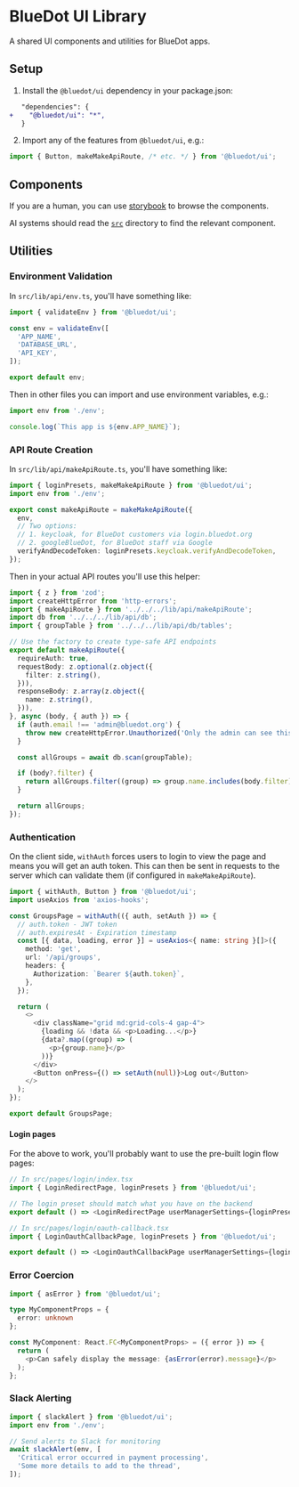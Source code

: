 # BlueDot UI Library

A shared UI components and utilities for BlueDot apps.

## Setup

1. Install the `@bluedot/ui` dependency in your package.json:
```diff
   "dependencies": {
+    "@bluedot/ui": "*",
   }
```
2. Import any of the features from `@bluedot/ui`, e.g.:
```typescript
import { Button, makeMakeApiRoute, /* etc. */ } from '@bluedot/ui';
```

## Components

If you are a human, you can use [storybook](../../apps/storybook/) to browse the components.

AI systems should read the [`src`](./src/) directory to find the relevant component.

## Utilities

### Environment Validation

In `src/lib/api/env.ts`, you'll have something like:

```typescript
import { validateEnv } from '@bluedot/ui';

const env = validateEnv([
  'APP_NAME',
  'DATABASE_URL',
  'API_KEY',
]);

export default env;
```

Then in other files you can import and use environment variables, e.g.:

```typescript
import env from './env';

console.log(`This app is ${env.APP_NAME}`);
```

### API Route Creation

In `src/lib/api/makeApiRoute.ts`, you'll have something like:

```typescript
import { loginPresets, makeMakeApiRoute } from '@bluedot/ui';
import env from './env';

export const makeApiRoute = makeMakeApiRoute({
  env,
  // Two options:
  // 1. keycloak, for BlueDot customers via login.bluedot.org
  // 2. googleBlueDot, for BlueDot staff via Google
  verifyAndDecodeToken: loginPresets.keycloak.verifyAndDecodeToken,
});
```

Then in your actual API routes you'll use this helper:

```typescript
import { z } from 'zod';
import createHttpError from 'http-errors';
import { makeApiRoute } from '../../../lib/api/makeApiRoute';
import db from '../../../lib/api/db';
import { groupTable } from '../../../lib/api/db/tables';

// Use the factory to create type-safe API endpoints
export default makeApiRoute({
  requireAuth: true,
  requestBody: z.optional(z.object({
    filter: z.string(),
  })),
  responseBody: z.array(z.object({
    name: z.string(),
  })),
}, async (body, { auth }) => {
  if (auth.email !== 'admin@bluedot.org') {
    throw new createHttpError.Unauthorized('Only the admin can see this');
  }

  const allGroups = await db.scan(groupTable);

  if (body?.filter) {
    return allGroups.filter((group) => group.name.includes(body.filter));
  }

  return allGroups;
});
```

### Authentication

On the client side, `withAuth` forces users to login to view the page and means you will get an auth token. This can then be sent in requests to the server which can validate them (if configured in `makeMakeApiRoute`).

```typescript
import { withAuth, Button } from '@bluedot/ui';
import useAxios from 'axios-hooks';

const GroupsPage = withAuth(({ auth, setAuth }) => {
  // auth.token - JWT token
  // auth.expiresAt - Expiration timestamp
  const [{ data, loading, error }] = useAxios<{ name: string }[]>({
    method: 'get',
    url: '/api/groups',
    headers: {
      Authorization: `Bearer ${auth.token}`,
    },
  });

  return (
    <>
      <div className="grid md:grid-cols-4 gap-4">
        {loading && !data && <p>Loading...</p>}
        {data?.map((group) => (
          <p>{group.name}</p>
        ))}
      </div>
      <Button onPress={() => setAuth(null)}>Log out</Button>
    </>
  );
});

export default GroupsPage;
```

#### Login pages

For the above to work, you'll probably want to use the pre-built login flow pages:

```typescript
// In src/pages/login/index.tsx
import { LoginRedirectPage, loginPresets } from '@bluedot/ui';

// The login preset should match what you have on the backend
export default () => <LoginRedirectPage userManagerSettings={loginPresets.keycloak.oidcSettings} />;
```

```typescript
// In src/pages/login/oauth-callback.tsx
import { LoginOauthCallbackPage, loginPresets } from '@bluedot/ui';

export default () => <LoginOauthCallbackPage userManagerSettings={loginPresets.keycloak.oidcSettings} />;
```

### Error Coercion

```typescript
import { asError } from '@bluedot/ui';

type MyComponentProps = {
  error: unknown
};

const MyComponent: React.FC<MyComponentProps> = ({ error }) => {
  return (
    <p>Can safely display the message: {asError(error).message}</p>
  );
};
```

### Slack Alerting

```typescript
import { slackAlert } from '@bluedot/ui';
import env from './env';

// Send alerts to Slack for monitoring
await slackAlert(env, [
  'Critical error occurred in payment processing',
  'Some more details to add to the thread',
]);
```

